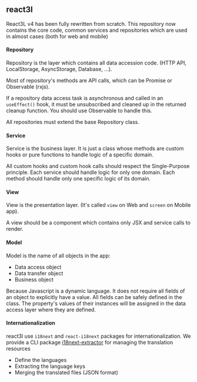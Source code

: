 react3l
-------

React3L v4 has been fully rewritten from scratch. This repository now contains the core code, common services and repositories which are used in almost cases (both for web and mobile)

#### Repository

Repository is the layer which contains all data accession code. (HTTP API, LocalStorage, AsyncStorage, Database, ...).

Most of repository's methods are API calls, which can be Promise or Observable (rxjs).

If a repository data access task is asynchronous and called in an `useEffect()` hook, it must be unsubscribed and cleaned up in the returned cleanup function. You should use Observable to handle this.

All repositories must extend the base Repository class.

#### Service

Service is the business layer. It is just a class whose methods are custom hooks or pure functions to handle logic of a specific domain.

All custom hooks and custom hook calls should respect the Single-Purpose principle. Each service should handle logic for only one domain. Each method should handle only one specific logic of its domain.

#### View

View is the presentation layer. (It's called `view` on Web and `screen` on Mobile app).

A view should be a component which contains only JSX and service calls to render.


#### Model

Model is the name of all objects in the app:
- Data access object
- Data transfer object
- Business object

Because Javascript is a dynamic language. It does not require all fields of an object to explicitly have a value. All fields can be safely defined in the class. The property's values of their instances will be assigned in the data access layer where they are defined.

#### Internationalization

react3l use `i18next` and `react-i18next` packages for internationalization. We provide a CLI package [i18next-extractor](https://github.com/react3l/i18next-extractor#readme) for managing the translation resources

- Define the languages
- Extracting the language keys
- Merging the translated files (JSON format)

